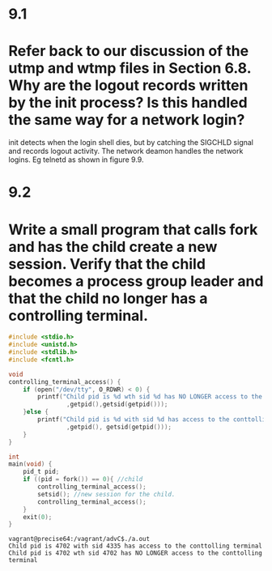 # 9.1
# Refer back to our discussion of the utmp and wtmp files in Section 6.8. Why are the logout records written by the init process? Is this handled the same way for a network login?

init detects when the login shell dies, but by catching the SIGCHLD signal and records logout activity.
The network deamon handles the network logins. Eg telnetd as shown in figure 9.9.

# 9.2
# Write a small program that calls fork and has the child create a new session. Verify that the child becomes a process group leader and that the child no longer has a controlling terminal.
```c
#include <stdio.h>
#include <unistd.h>
#include <stdlib.h>
#include <fcntl.h>

void
controlling_terminal_access() {
    if (open("/dev/tty", O_RDWR) < 0) {
        printf("Child pid is %d wth sid %d has NO LONGER access to the conttolling terminal\n"
                ,getpid(),getsid(getpid()));
    }else {
        printf("Child pid is %d with sid %d has access to the conttolling terminal\n"
                ,getpid(), getsid(getpid()));
    }
}

int
main(void) {
    pid_t pid;
    if ((pid = fork()) == 0){ //child
        controlling_terminal_access();
        setsid(); //new session for the child.
        controlling_terminal_access();
    }
    exit(0);
}
```
```
vagrant@precise64:/vagrant/advC$./a.out 
Child pid is 4702 with sid 4335 has access to the conttolling terminal
Child pid is 4702 wth sid 4702 has NO LONGER access to the conttolling terminal
```
